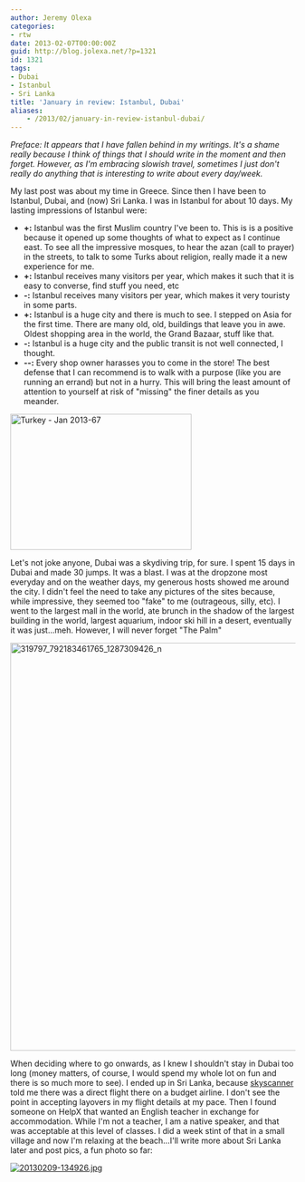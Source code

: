 ```yaml
---
author: Jeremy Olexa
categories:
- rtw
date: 2013-02-07T00:00:00Z
guid: http://blog.jolexa.net/?p=1321
id: 1321
tags:
- Dubai
- Istanbul
- Sri Lanka
title: 'January in review: Istanbul, Dubai'
aliases:
    - /2013/02/january-in-review-istanbul-dubai/
---
```


*Preface: It appears that I have fallen behind in my writings. It's a shame really because I think of things that I should write in the moment and then forget. However, as I'm embracing slowish travel, sometimes I just don't really do anything that is interesting to write about every day/week.*

My last post was about my time in Greece. Since then I have been to Istanbul, Dubai, and (now) Sri Lanka. I was in Istanbul for about 10 days. My lasting impressions of Istanbul were:

  * **+:** Istanbul was the first Muslim country I've been to. This is is a positive because it opened up some thoughts of what to expect as I continue east. To see all the impressive mosques, to hear the azan (call to prayer) in the streets, to talk to some Turks about religion, really made it a new experience for me. 
  * **+:** Istanbul receives many visitors per year, which makes it such that it is easy to converse, find stuff you need, etc
  * **-:** Istanbul receives many visitors per year, which makes it very touristy in some parts.
  * **+:** Istanbul is a huge city and there is much to see. I stepped on Asia for the first time. There are many old, old, buildings that leave you in awe. Oldest shopping area in the world, the Grand Bazaar, stuff like that.
  * **-:** Istanbul is a huge city and the public transit is not well connected, I thought.
  * **--:** Every shop owner harasses you to come in the store! The best defense that I can recommend is to walk with a purpose (like you are running an errand) but not in a hurry. This will bring the least amount of attention to yourself at risk of "missing" the finer details as you meander.

[<img src="https://farm9.staticflickr.com/8054/8390654930_bfd7dd5af3_n.jpg" width="320" height="240" alt="Turkey - Jan 2013-67" />][1]

Let's not joke anyone, Dubai was a skydiving trip, for sure. I spent 15 days in Dubai and made 30 jumps. It was a blast. I was at the dropzone most everyday and on the weather days, my generous hosts showed me around the city. I didn't feel the need to take any pictures of the sites because, while impressive, they seemed too "fake" to me (outrageous, silly, etc). I went to the largest mall in the world, ate brunch in the shadow of the largest building in the world, largest aquarium, indoor ski hill in a desert, eventually it was just...meh. However, I will never forget "The Palm" 

<img src="https://blog.jolexa.net/wp-content/uploads/2013/02/319797_792183461765_1287309426_n.jpg" alt="319797_792183461765_1287309426_n" width="960" height="720" class="alignleft size-full wp-image-5825" />

When deciding where to go onwards, as I knew I shouldn't stay in Dubai too long (money matters, of course, I would spend my whole lot on fun and there is so much more to see). I ended up in Sri Lanka, because [skyscanner][2] told me there was a direct flight there on a budget airline. I don't see the point in accepting layovers in my flight details at my pace. Then I found someone on HelpX that wanted an English teacher in exchange for accommodation. While I'm not a teacher, I am a native speaker, and that was acceptable at this level of classes. I did a week stint of that in a small village and now I'm relaxing at the beach...I'll write more about Sri Lanka later and post pics, a fun photo so far:

[<img src="https://blog.jolexa.net/wp-content/uploads/2013/02/20130209-134926.jpg" alt="20130209-134926.jpg" class="alignnone size-full" />][3]

 [1]: http://www.flickr.com/photos/jolexa/8390654930/ "Turkey - Jan 2013-67 by jolexa112, on Flickr"
 [2]: http://skyscanner.com
 [3]: https://blog.jolexa.net/wp-content/uploads/2013/02/20130209-134926.jpg